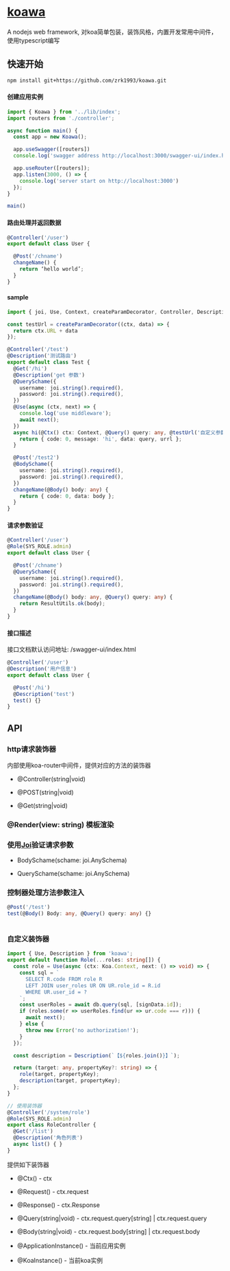 # [koawa](https://github.com/zrk1993/koawa)

A nodejs web framework, 对koa简单包装，装饰风格，内置开发常用中间件，使用typescript编写

## 快速开始

``` bash
npm install git+https://github.com/zrk1993/koawa.git
```


#### 创建应用实例

```typescript main.ts
import { Koawa } from '../lib/index';
import routers from './controller';

async function main() {
  const app = new Koawa();

  app.useSwagger([routers])
  console.log('swagger address http://localhost:3000/swagger-ui/index.html')

  app.useRouter([routers]);
  app.listen(3000, () => {
    console.log('server start on http://localhost:3000')
  });
}

main()
```

#### 路由处理并返回数据

```typescript controller/user.ts
@Controller('/user')
export default class User {

  @Post('/chname')
  changeName() {
    return ‘hello world’;
  }
}
```

#### sample

```typescript controller/user.ts
import { joi, Use, Context, createParamDecorator, Controller, Description, Get, QuerySchame, Ctx, Query, Post, Body, BodySchame } from '../lib/index';

const testUrl = createParamDecorator((ctx, data) => {
  return ctx.URL + data
});

@Controller('/test')
@Description('测试路由')
export default class Test {
  @Get('/hi')
  @Description('get 参数')
  @QuerySchame({
    username: joi.string().required(),
    password: joi.string().required(),
  })
  @Use(async (ctx, next) => {
    console.log('use middleware');
    await next();
  })
  async hi(@Ctx() ctx: Context, @Query() query: any, @testUrl('自定义参数装饰器') urrl: any) {
    return { code: 0, message: 'hi', data: query, urrl };
  }

  @Post('/test2')
  @BodySchame({
    username: joi.string().required(),
    password: joi.string().required(),
  })
  changeName(@Body() body: any) {
    return { code: 0, data: body };
  }
}

```


#### 请求参数验证

```typescript
@Controller('/user')
@Role(SYS_ROLE.admin)
export default class User {

  @Post('/chname')
  @QuerySchame({
    username: joi.string().required(),
    password: joi.string().required(),
  })
  changeName(@Body() body: any, @Query() query: any) {
    return ResultUtils.ok(body);
  }
}

```

#### 接口描述

接口文档默认访问地址: /swagger-ui/index.html

```typescript
@Controller('/user')
@Description('用户信息')
export default class User {

  @Post('/hi')
  @Description('test')
  test() {}
}

```

## API

### http请求装饰器

内部使用koa-router中间件，提供对应的方法的装饰器

- @Controller(string|void)

- @POST(string|void)

- @Get(string|void)

### @Render(view: string) 模板渲染


### 使用[Joi](https://www.npmjs.com/package/joi)验证请求参数

- BodySchame(schame: joi.AnySchema)

- QuerySchame(schame: joi.AnySchema)


### 控制器处理方法参数注入

```typescript
@Post('/test')
test(@Body() Body: any, @Query() query: any) {}
  
 ```

 
### 自定义装饰器

```typescript
import { Use, Description } from 'koawa';
export default function Role(...roles: string[]) {
  const role = Use(async (ctx: Koa.Context, next: () => void) => {
    const sql = `
      SELECT R.code FROM role R
      LEFT JOIN user_roles UR ON UR.role_id = R.id
      WHERE UR.user_id = ?
    `;
    const userRoles = await db.query(sql, [signData.id]);
    if (roles.some(r => userRoles.find(ur => ur.code === r))) {
      await next();
    } else {
      throw new Error('no authorization!');
    }
  });

  const description = Description(`【${roles.join()}】`);

  return (target: any, propertyKey?: string) => {
    role(target, propertyKey);
    description(target, propertyKey);
  };
}  

// 使用装饰器
@Controller('/system/role')
@Role(SYS_ROLE.admin)
export class RoleController {
  @Get('/list')
  @Description('角色列表')
  async list() { }
}
 ```
 
 提供如下装饰器

- @Ctx() - ctx
- @Request() - ctx.request
- @Response() - ctx.Response
- @Query(string|void) - ctx.request.query[string] | ctx.request.query
- @Body(string|void) - ctx.request.body[string] | ctx.request.body

- @ApplicationInstance() - 当前应用实例
- @KoaInstance() - 当前koa实例
